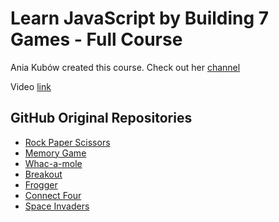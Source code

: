# Learn JavaScript by Building 7 Games - Full Course

Ania Kubów created this course. Check out her [channel][1] 

Video [link][2]


## GitHub Original Repositories

- [Rock Paper Scissors][3]
- [Memory Game][4]
- [Whac-a-mole][5]
- [Breakout][6]
- [Frogger][7]
- [Connect Four][8]
- [Space Invaders][9]




[1]: https://www.youtube.com/aniakubow
[2]: https://youtu.be/ec8vSKJuZTk
[3]: https://github.com/kubowania/rock-paper-scissors-x3
[4]: https://github.com/kubowania/memory-game
[5]: https://github.com/kubowania/whac-a-mole
[6]: https://github.com/kubowania/breakout
[7]: https://github.com/kubowania/Frogger
[8]: https://github.com/kubowania/connect-four
[9]: https://github.com/kubowania/space-invaders